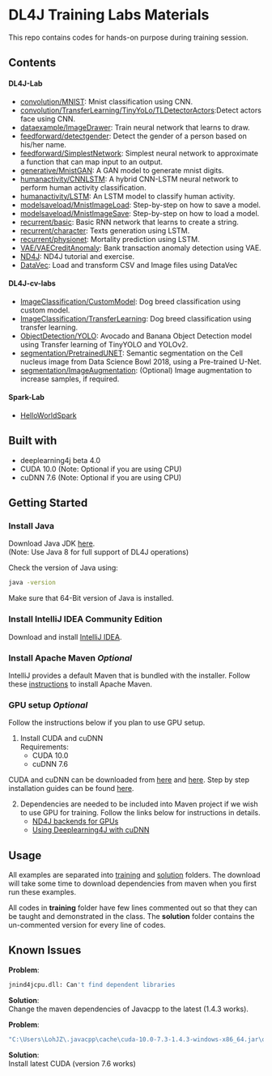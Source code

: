 # DL4J Training Labs Materials
This repo contains codes for hands-on purpose during training session.
## Contents

#### DL4J-Lab
- [convolution/MNIST](https://github.com/skymindglobal/TrainingLabs/tree/master/dl4j-labs/src/main/java/global/skymind/solution/convolution/mnist):
  Mnist classification using CNN.
- [convolution/TransferLearning/TinyYoLo/TLDetectorActors](https://github.com/skymindglobal/TrainingLabs/tree/master/dl4j-labs/src/main/java/global/skymind/solution/convolution/objectdetection/transferlearning/tinyyolo):Detect
  actors face using CNN.
- [dataexample/ImageDrawer](https://github.com/skymindglobal/TrainingLabs/tree/master/dl4j-labs/src/main/java/global/skymind/solution/dataexamples):
  Train neural network that learns to draw.
- [feedforward/detectgender](https://github.com/skymindglobal/TrainingLabs/tree/master/dl4j-labs/src/main/java/global/skymind/solution/feedforward/detectgender):
  Detect the gender of a person based on his/her name.
- [feedforward/SimplestNetwork](https://github.com/skymindglobal/TrainingLabs/tree/master/dl4j-labs/src/main/java/global/skymind/solution/feedforward):
  Simplest neural network to approximate a function that can map input
  to an output.
- [generative/MnistGAN](https://github.com/skymindglobal/TrainingLabs/tree/master/dl4j-labs/src/main/java/global/skymind/solution/generative):
  A GAN model to generate mnist digits. 
- [humanactivity/CNNLSTM](https://github.com/skymindglobal/TrainingLabs/tree/master/dl4j-labs/src/main/java/global/skymind/solution/humanactivity
                                                                                                                                                    ):
  A hybrid CNN-LSTM neural network to perform human activity
  classification.
- [humanactivity/LSTM](https://github.com/skymindglobal/TrainingLabs/tree/master/dl4j-labs/src/main/java/global/skymind/solution/humanactivity):
  An LSTM model to classify human activity.
- [modelsaveload/MnistImageLoad](https://github.com/skymindglobal/TrainingLabs/tree/master/dl4j-labs/src/main/java/global/skymind/solution/modelsaveload):
  Step-by-step on how to save a model.
- [modelsaveload/MnistImageSave](https://github.com/skymindglobal/TrainingLabs/tree/master/dl4j-labs/src/main/java/global/skymind/solution/modelsaveload):
  Step-by-step on how to load a model.
- [recurrent/basic](https://github.com/skymindglobal/TrainingLabs/tree/master/dl4j-labs/src/main/java/global/skymind/solution/recurrent/basic):
  Basic RNN network that learns to create a string.
- [recurrent/character](https://github.com/skymindglobal/TrainingLabs/tree/master/dl4j-labs/src/main/java/global/skymind/solution/recurrent/character):
  Texts generation using LSTM.
- [recurrent/physionet](https://github.com/skymindglobal/TrainingLabs/tree/master/dl4j-labs/src/main/java/global/skymind/solution/recurrent/physionet):
  Mortality prediction using LSTM.
- [VAE/VAECreditAnomaly](https://github.com/skymindglobal/TrainingLabs/tree/master/dl4j-labs/src/main/java/global/skymind/solution/VAE):
  Bank transaction anomaly detection using VAE.
- [ND4J](https://github.com/skymindglobal/TrainingLabs/tree/master/dl4j-labs/src/main/java/global/skymind/solution/nd4j):
  ND4J tutorial and exercise.
- [DataVec](https://github.com/skymindglobal/TrainingLabs/tree/datavec/dl4j-labs/src/main/java/global/skymind/solution/datavec):
  Load and transform CSV and Image files using DataVec
  
#### DL4J-cv-labs
- [ImageClassification/CustomModel](https://github.com/skymindglobal/TrainingLabs/tree/imageclassification/dl4j-cv-labs/src/main/java/global/skymind/solution/classification):
  Dog breed classification using custom model.
- [ImageClassification/TransferLearning](https://github.com/skymindglobal/TrainingLabs/tree/imageclassification/dl4j-cv-labs/src/main/java/global/skymind/solution/classification/transferlearning):
  Dog breed classification using transfer learning.
- [ObjectDetection/YOLO](https://github.com/skymindglobal/TrainingLabs/tree/master/dl4j-cv-labs/src/main/java/global/skymind/solution/object_detection): Avocado and Banana Object Detection model using Transfer learning of TinyYOLO and YOLOv2.
- [segmentation/PretrainedUNET](https://github.com/skymindglobal/TrainingLabs/tree/segmentation/dl4j-cv-labs/src/main/java/global/skymind/solution/segmentation/PretrainedUNET): Semantic segmentation on the Cell nucleus image from Data Science Bowl 2018, using a Pre-trained U-Net.
- [segmentation/ImageAugmentation](https://github.com/skymindglobal/TrainingLabs/tree/segmentation/dl4j-cv-labs/src/main/java/global/skymind/solution/segmentation/ImageAugmentation): (Optional) Image augmentation to increase samples, if required.
#### Spark-Lab
- [HelloWorldSpark](https://github.com/skymindglobal/TrainingLabs/tree/master/dl4j-spark-labs/src/main/java/global/skymind)

## Built with
- deeplearning4j beta 4.0
- CUDA 10.0 (Note: Optional if you are using CPU)
- cuDNN 7.6 (Note: Optional if you are using CPU)

## Getting Started ##

### Install Java ###

Download Java JDK
[here](https://www.oracle.com/technetwork/java/javase/downloads/jdk8-downloads-2133151.html).  
(Note: Use Java 8 for full support of DL4J operations)

Check the version of Java using: 
```sh
java -version
```

Make sure that 64-Bit version of Java is installed.

### Install IntelliJ IDEA Community Edition ###
Download and install 
[IntelliJ IDEA](https://www.jetbrains.com/idea/download/).

### Install Apache Maven  *Optional* ###
IntelliJ provides a default Maven that is bundled with the installer.
Follow these [instructions](https://maven.apache.org/install.html) to install Apache Maven.

### GPU setup  *Optional* ##
Follow the instructions below if you plan to use GPU setup.
1. Install CUDA and cuDNN <br> 
    Requirements:
   -  CUDA 10.0 
   -  cuDNN 7.6


CUDA and cuDNN can be downloaded from
[here](https://developer.nvidia.com/cuda-10.0-download-archive) and
[here](https://developer.nvidia.com/cudnn). Step by step installation
guides can be found
[here](https://docs.nvidia.com/deeplearning/sdk/cudnn-install/index.html).

2. Dependencies are needed to be included into Maven project if we wish
   to use GPU for training. Follow the links below for instructions in
   details.
   -  [ND4J backends for GPUs](https://deeplearning4j.org/docs/latest/deeplearning4j-config-gpu-cpu)
   - [Using Deeplearning4J with cuDNN](https://deeplearning4j.org/docs/latest/deeplearning4j-config-cudnn)
## Usage ##
All examples are separated into
[training](https://github.com/skymindglobal/TrainingLabs/tree/master/dl4j-labs/src/main/java/global/skymind/training)
and
[solution](https://github.com/skymindglobal/TrainingLabs/tree/master/dl4j-labs/src/main/java/global/skymind/solution)
folders. The download will take some time to download dependencies from
maven when you first run these examples.

All codes in <b>training</b> folder have few lines commented out so that
they can be taught and demonstrated in the class. The <b>solution</b>
folder contains the un-commented version for every line of codes.


## Known Issues ##
<b>Problem</b>: 
```sh
jnind4jcpu.dll: Can't find dependent libraries
```
<b>Solution</b>: <br /> Change the maven dependencies of Javacpp to the
latest (1.4.3 works).

<b>Problem</b>: 
```sh
"C:\Users\LohJZ\.javacpp\cache\cuda-10.0-7.3-1.4.3-windows-x86_64.jar\org\bytedeco\javacpp\windows-x86_64\jnicudnn.dll": Can't find procedure
```
<b>Solution</b>: <br /> Install latest CUDA (version 7.6 works)
















   
